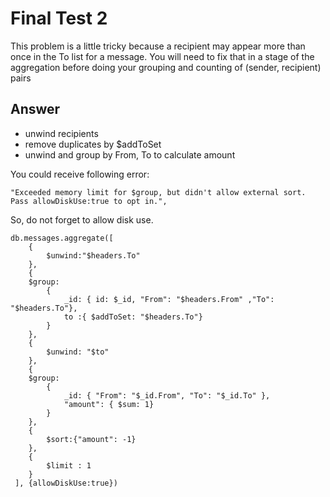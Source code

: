 # Final Test 2

This problem is a little tricky because a recipient may appear more than once in the To list for a message. You will need to fix that in a stage of the aggregation before doing your grouping and counting of (sender, recipient) pairs

## Answer

* unwind recipients
* remove duplicates by $addToSet
* unwind and group by From, To to calculate amount

You could receive following error:
```
"Exceeded memory limit for $group, but didn't allow external sort. Pass allowDiskUse:true to opt in.",
```

So, do not forget to allow disk use.

```
db.messages.aggregate([
	{
	    $unwind:"$headers.To"
	}, 
	{
	$group: 
	    {
	        _id: { id: $_id, "From": "$headers.From" ,"To": "$headers.To"}, 
	        to :{ $addToSet: "$headers.To"}
        }
	}, 
	{
	    $unwind: "$to"
	},
	{
	$group: 
        {
	        _id: { "From": "$_id.From", "To": "$_id.To" }, 
	        "amount": { $sum: 1}
	    }
	}, 
	{
		$sort:{"amount": -1}
	},
	{
		$limit : 1
 	}
 ], {allowDiskUse:true})
```